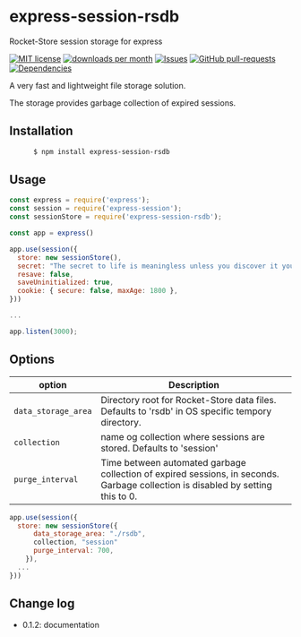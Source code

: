 # express-session-rsdb
Rocket-Store session storage for express

[![MIT license](http://img.shields.io/badge/license-MIT-brightgreen.svg)](http://opensource.org/licenses/MIT)
[![downloads per month](http://img.shields.io/npm/dm/express-session-rsdb.svg)](https://www.npmjs.org/package/express-session-rsdb)
[![Issues](http://img.shields.io/github/issues/paragi/express-session-rsdb.svg)]( https://github.com/Paragi/express-session-rsdb/issues )
[![GitHub pull-requests](https://img.shields.io/github/issues-pr/paragi/express-session-rsdb.svg)](https://GitHub.com/paragi/express-session-rsdb/pull/)
[![Dependencies](http://img.shields.io/david/paragi/express-session-rsdb.svg?style=flat)](https://david-dm.org/paragi/express-session-rsdb)

A very fast and lightweight file storage solution.

The storage provides garbage collection of expired sessions.

## Installation
```sh
	  $ npm install express-session-rsdb
```

## Usage
```js
const express = require('express');
const session = require('express-session');
const sessionStore = require('express-session-rsdb');

const app = express()

app.use(session({
  store: new sessionStore(),
  secret: "The secret to life is meaningless unless you discover it yourself",
  resave: false,
  saveUninitialized: true,
  cookie: { secure: false, maxAge: 1800 },
}))

...

app.listen(3000);
```

## Options
| option | Description |
| --- | --- |
| `data_storage_area` | Directory root for Rocket-Store data files. Defaults to 'rsdb' in OS specific tempory directory.|
|`collection` | name og collection where sessions are stored. Defaults to 'session'|
|`purge_interval` | Time between automated garbage collection of expired sessions, in seconds. Garbage collection is disabled by setting this to 0. |

```js
app.use(session({
  store: new sessionStore({
      data_storage_area: "./rsdb",
      collection, "session"
      purge_interval: 700,
    }),
  ...
}))  
```
## Change log
* 0.1.2: documentation
